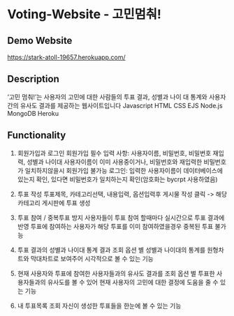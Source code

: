 # Voting-Website - 고민멈춰!

## Demo Website
https://stark-atoll-19657.herokuapp.com/

## Description
‘고민 멈춰!’는 사용자의 고민에 대한 사람들의 투표 결과, 성별과 나이 대 통계와 사용자 간의 유사도 결과를 제공하는 웹사이트입니다
Javascript HTML CSS EJS Node.js MongoDB Heroku

## Functionality
1. 회원가입과 로그인
회원가입 필수 입력 사항: 사용자이름, 비밀번호, 비밀번호 재입력, 성별과 나이대
사용자이름이 이미 사용중이거나, 비밀번호와 재입력한 비밀번호가 일치하지않을시 회원가입 불가능
로그인: 입력한 사용자이름이 데이터베이스에 있는지 확인, 있다면 비밀번호가 일치하는지 확인(암호화는 bycrpt 사용하였음)

2. 투표 작성
투표제목, 카테고리선택, 내용입력, 옵션입력후 게시물 작성 클릭 -> 해당 카테고리 게시판에 투표 생성

3. 투표 참여 / 중복투표 방지
사용자들이 투표 참여 할때마다 실시간으로 투표 결과에 반영
투표에 참여하는 사용자가 해당 투표를 이미 참여하였을경우 중복된 투표 불가능

4. 투표 결과의 성별과 나이대 통계 결과 조회
옵션 별 성별과 나이대의 통계를 원형차트와 막대차트로 보여주어 시각적으로 볼 수 있는 기능

5. 현재 사용자와 투표에 참여한 사용자들과의 유사도 결과를 조회
옵션 별 투표한 사용자들과의 유사도를 볼 수 있어 현재 사용자의 고민에 대한 결정에 도움을 줄 수 있는 기능

6. 내 투표목록 조회
자신이 생성한 투표들을 한눈에 볼 수 있는 기능
